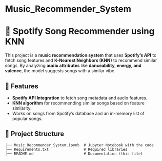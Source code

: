 # Music_Recommender_System
 # 🎵 Spotify Song Recommender using KNN  
This project is a **music recommendation system** that uses **Spotify’s API** to fetch song features and **K-Nearest Neighbors (KNN)** to recommend similar songs. By analyzing **audio attributes** like **danceability, energy, and valence**, the model suggests songs with a similar vibe.  

## 🚀 Features  
- **Spotify API Integration** to fetch song metadata and audio features.  
- **KNN algorithm** for recommending similar songs based on feature similarity.  
- Works on songs from Spotify’s database and an in-memory list of popular songs.  

## 📂 Project Structure  
```plaintext
│── Music_Recommender_System.ipynb  # Jupyter Notebook with the code
│── Requirements.txt                # Required libraries  
│── README.md                       # Documentation (this file)  
